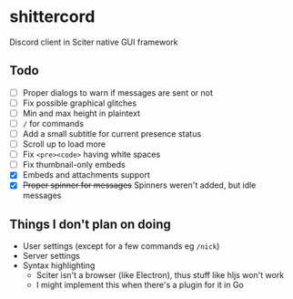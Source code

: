 # shittercord

Discord client in Sciter native GUI framework

## Todo

- [ ] Proper dialogs to warn if messages are sent or not
- [ ] Fix possible graphical glitches
- [ ] Min and max height in plaintext
- [ ] `/` for commands
- [ ] Add a small subtitle for current presence status
- [ ] Scroll up to load more
- [ ] Fix `<pre><code>` having white spaces
- [ ] Fix thumbnail-only embeds
- [x] Embeds and attachments support
- [x] ~~Proper spinner for messages~~ Spinners weren't added, but idle messages

## Things I don't plan on doing

- User settings (except for a few commands eg `/nick`)
- Server settings 
- Syntax highlighting
	- Sciter isn't a browser (like Electron), thus stuff like hljs won't work
	- I might implement this when there's a plugin for it in Go

